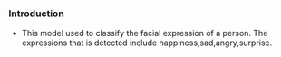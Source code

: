 ### Introduction
- This model used to classify the facial expression of a person. The expressions that is detected include happiness,sad,angry,surprise.
